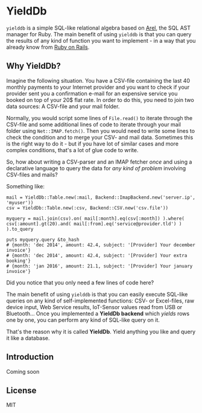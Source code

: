 # YieldDb

`yielddb` is a simple SQL-like relational algebra based on [Arel](https://github.com/rails/arel), the SQL AST manager for Ruby. The main benefit of using `yielddb` is that you can query the results of any kind of function you want to implement - in a way that you already know from [Ruby on Rails](https://github.com/rails/rails).

## Why YieldDb?

Imagine the following situation. You have a CSV-file containing the last 40 monthly payments to your Internet provider and you want to check if your provider sent you a confirmation e-mail for an expensive service you booked on top of your 20$ flat rate. In order to do this, you need to join two data sources: A CSV-file and your mail folder.

Normally, you would script some lines of `File.read()` to iterate through the CSV-file and some additional lines of code to iterate through your mail folder using `Net::IMAP.fetch()`. Then you would need to write some lines to check the condition and to merge your CSV- and mail data. Sometimes this is the right way to do it - but if you have lot of similar cases and more complex conditions, that's a lot of glue code to write.

So, how about writing a CSV-parser and an IMAP fetcher *once* and using a declarative language to query the data for *any kind of problem* involving CSV-files and mails?

Something like:

    mail = YieldDb::Table.new(:mail, Backend::ImapBackend.new('server.ip', 'myuser'))
    csv = YieldDb::Table.new(:csv, Backend::CSV.new('csv.file'))

    myquery = mail.join(csv).on( mail[:month].eq(csv[:month]) ).where( csv[:amount].gt(20).and( mail[:from].eq('service@provider.tld') ) ).to_query

    puts myquery.query &to_hash
    # {month: 'dec 2014', amount: 42.4, subject: '[Provider] Your december invoice'}
    # {month: 'dec 2014', amount: 42.4, subject: '[Provider] Your extra booking'}
    # {month: 'jan 2016', amount: 21.1, subject: '[Provider] Your january invoice'}

Did you notice that you only need a few lines of code here?

The main benefit of using `yielddb` is that you can easily execute SQL-like queries on any kind of self-implemented functions: CSV- or Excel-files, raw device input, Web Service results, IoT-Sensor values read from USB or Bluetooth... Once you implemented a **YieldDb backend** which *yields* rows one by one, you can perform any kind of SQL-like query on it.

That's the reason why it is called **YieldDb**. Yield anything you like and query it like a database.

## Introduction

Coming soon


## License
MIT
